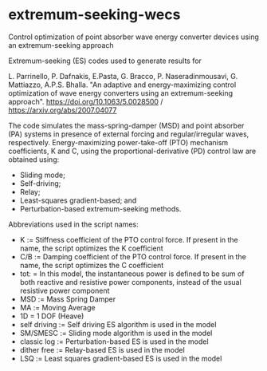 # extremum-seeking-wecs
Control optimization of point absorber wave energy converter devices using an extremum-seeking approach

Extremum-seeking (ES) codes used to generate results for

L. Parrinello, P. Dafnakis, E.Pasta, G. Bracco, P. Naseradinmousavi, G. Mattiazzo, A.P.S. Bhalla. "An adaptive and energy-maximizing control optimization of wave energy converters using an extremum-seeking approach". https://doi.org/10.1063/5.0028500 / https://arxiv.org/abs/2007.04077 

The code simulates the mass-spring-damper (MSD) and point absorber (PA) systems in presence of external forcing and regular/irregular waves, respectively. Energy-maximizing power-take-off (PTO) mechanism coefficients, K and C, using the proportional-derivative (PD) control law are obtained using:

- Sliding mode;
- Self-driving;
- Relay;
- Least-squares gradient-based; and 
- Perturbation-based extremum-seeking methods.


Abbreviations used in the script names:

- K := Stiffness coefficient of the PTO control force. If present in the name, the script optimizes the K coefficient
- C/B := Damping coefficient of the PTO control force. If present in the name, the script optimizes the C coefficient
- tot: = In this model, the instantaneous power is defined to be sum of both reactive and resistive power components, instead of the usual resistive power component 
- MSD := Mass Spring Damper
- MA := Moving Average
- 1D = 1 DOF (Heave)
- self driving := Self driving ES algorithm is used in the model
- SM/SMESC := Sliding mode algorithm is used in the model
- classic log := Perturbation-based ES is used in the model
- dither free := Relay-based ES is used in the model
- LSQ := Least squares gradient-based ES is used in the model
